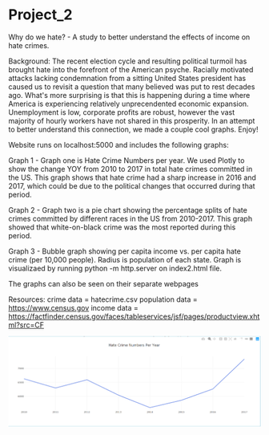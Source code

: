 # Project_2
Why do we hate? - A study to better understand the effects of income on hate crimes.

Background: The recent election cycle and resulting political turmoil has brought hate into the forefront of the American psyche. Racially motivated attacks lacking condemnation from a sitting United States president has caused us to revisit a question that many believed was put to rest decades ago. What's more surprising is that this is happening during a time where America is experiencing relatively unprecendented economic expansion. Unemployment is low, corporate profits are robust, however the vast majority of hourly workers have not shared in this prosperity. In an attempt to better understand this connection, we made a couple cool graphs. Enjoy!

Website runs on localhost:5000 and includes the following graphs:

Graph 1 - Graph one is Hate Crime Numbers per year. We used Plotly to show the change YOY from 2010 to 2017 in total hate crimes committed in the US. This graph shows that hate crime had a sharp increase in 2016 and 2017, which could be due to the political changes that occurred during that period.

Graph 2 - Graph two is a pie chart showing the percentage splits of hate crimes committed by different races in the US from 2010-2017. This graph showed that white-on-black crime was the most reported during this period. 

Graph 3 - Bubble graph showing per capita income vs. per capita hate crime (per 10,000 people). Radius is population of each state. Graph is visualizaed by running python -m http.server on index2.html file.

The graphs can also be seen on their separate webpages

Resources: crime data = hatecrime.csv population data = https://www.census.gov income data = https://factfinder.census.gov/faces/tableservices/jsf/pages/productview.xhtml?src=CF

![graph1](/images/crime_per_year.png)
